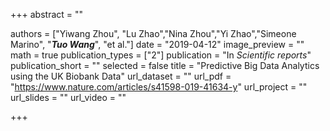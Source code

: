 +++
abstract = ""

authors = ["Yiwang Zhou", "Lu Zhao","Nina Zhou","Yi Zhao","Simeone Marino", "**_Tuo Wang_**", "et al."]
date = "2019-04-12"
image_preview = ""
math = true
publication_types = ["2"]
publication = "In *Scientific reports*"
publication_short = ""
selected = false
title = "Predictive Big Data Analytics using the UK Biobank Data"
url_dataset = ""
url_pdf = "https://www.nature.com/articles/s41598-019-41634-y"
url_project = ""
url_slides = ""
url_video = ""

+++